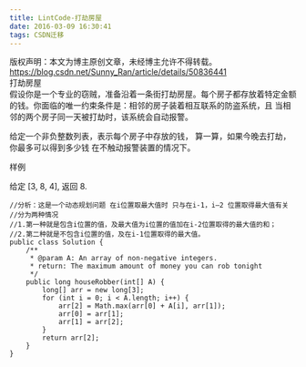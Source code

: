 ```yaml
---
title: LintCode-打劫房屋
date: 2016-03-09 16:30:41
tags: CSDN迁移
---
```

 版权声明：本文为博主原创文章，未经博主允许不得转载。 https://blog.csdn.net/Sunny_Ran/article/details/50836441   
  打劫房屋   
 假设你是一个专业的窃贼，准备沿着一条街打劫房屋。每个房子都存放着特定金额的钱。你面临的唯一约束条件是：相邻的房子装着相互联系的防盗系统，且 当相邻的两个房子同一天被打劫时，该系统会自动报警。

 给定一个非负整数列表，表示每个房子中存放的钱， 算一算，如果今晚去打劫，你最多可以得到多少钱 在不触动报警装置的情况下。

 样例

 给定 [3, 8, 4], 返回 8.

 
```
//分析：这是一个动态规划问题 在i位置取最大值时 只与在i-1，i—2 位置取得最大值有关
//分为两种情况
//1.第一种就是包含i位置的值，及最大值为i位置的值加在i-2位置取得的最大值的和；
//2.第二种就是不包含i位置的值，及在i-1位置取得的最大值。
public class Solution {
    /**
     * @param A: An array of non-negative integers.
     * return: The maximum amount of money you can rob tonight
     */
    public long houseRobber(int[] A) {
        long[] arr = new long[3];
        for (int i = 0; i < A.length; i++) {
            arr[2] = Math.max(arr[0] + A[i], arr[1]);
            arr[0] = arr[1];
            arr[1] = arr[2];
        }
        return arr[2];
    }
}
```
   
  